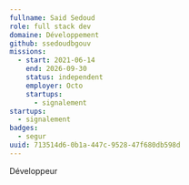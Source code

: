 ```yaml
---
fullname: Said Sedoud
role: full stack dev
domaine: Développement
github: ssedoudbgouv
missions:
  - start: 2021-06-14
    end: 2026-09-30
    status: independent
    employer: Octo
    startups:
      - signalement
startups:
  - signalement
badges:
  - segur
uuid: 713514d6-0b1a-447c-9528-47f680db598d
---
```

Développeur
